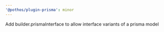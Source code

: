 ```yaml
---
'@pothos/plugin-prisma': minor
---
```


Add builder.prismaInterface to allow interface variants of a prisma model
